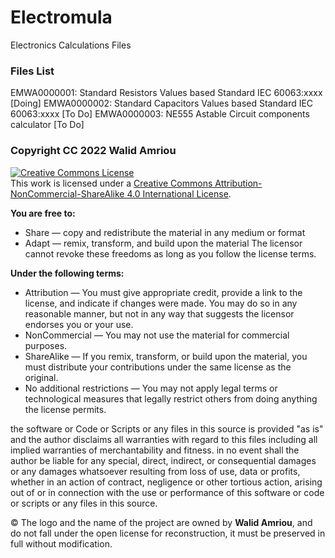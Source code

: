 # Electromula
Electronics Calculations Files

### Files List
EMWA0000001: Standard Resistors Values based Standard IEC 60063:xxxx [Doing]
EMWA0000002: Standard Capacitors Values based Standard IEC 60063:xxxx [To Do]
EMWA0000003: NE555 Astable Circuit components calculator [To Do]


### Copyright CC 2022 Walid Amriou

<a rel="license" href="http://creativecommons.org/licenses/by-nc-sa/4.0/"><img alt="Creative Commons License" style="border-width:0" src="https://i.creativecommons.org/l/by-nc-sa/4.0/88x31.png" /></a><br />This work is licensed under a <a rel="license" href="http://creativecommons.org/licenses/by-nc-sa/4.0/">Creative Commons Attribution-NonCommercial-ShareAlike 4.0 International License</a>.

__You are free to:__
  * Share — copy and redistribute the material in any medium or format
  * Adapt — remix, transform, and build upon the material
The licensor cannot revoke these freedoms as long as you follow the license terms.  

__Under the following terms:__
  * Attribution — You must give appropriate credit, provide a link to the license, and indicate if changes were made. You may do so in any reasonable manner, but not in any way that suggests the licensor endorses you or your use.
  * NonCommercial — You may not use the material for commercial purposes.
  * ShareAlike — If you remix, transform, or build upon the material, you must distribute your contributions under the same license as the original.
  * No additional restrictions — You may not apply legal terms or technological measures that legally restrict others from doing anything the license permits.


the software or Code or Scripts or any files in this source is provided "as is" and the author disclaims all warranties with regard to this files including all implied warranties of merchantability and fitness. in no event shall the author be liable for any special, direct, indirect, or consequential damages or any damages whatsoever resulting from loss of use, data or profits, whether in an action of contract, negligence or other tortious action, arising out of or in connection with the use or performance of this software or code or scripts or any files in this source.

© The logo and the name of the project are owned by __Walid Amriou__, and do not fall under the open license for reconstruction, it must be preserved in full without modification. 
